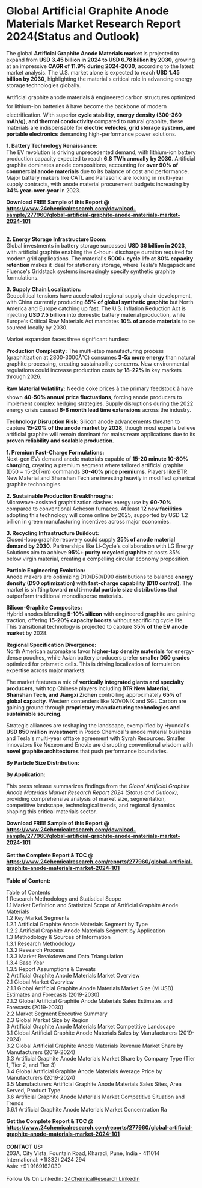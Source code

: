 <h1>Global Artificial Graphite Anode Materials Market Research Report 2024(Status and Outlook)</h1><p>The global <strong>Artificial Graphite Anode Materials market</strong> is projected to expand from <strong>USD 3.45 billion in 2024 to USD 6.78 billion by 2030</strong>, growing at an impressive <strong>CAGR of 11.9% during 2024-2030</strong>, according to the latest market analysis. The U.S. market alone is expected to reach <strong>USD 1.45 billion by 2030</strong>, highlighting the material's critical role in advancing energy storage technologies globally.</p><p>Artificial graphite anode materials â engineered carbon structures optimized for lithium-ion batteries â have become the backbone of modern electrification. With superior <strong>cycle stability, energy density (300-360 mAh/g), and thermal conductivity</strong> compared to natural graphite, these materials are indispensable for <strong>electric vehicles, grid storage systems, and portable electronics</strong> demanding high-performance power solutions.</p><p><strong>1. Battery Technology Renaissance:</strong><br>
The EV revolution is driving unprecedented demand, with lithium-ion battery production capacity expected to reach <strong>6.8 TWh annually by 2030</strong>. Artificial graphite dominates anode compositions, accounting for <strong>over 90% of commercial anode materials</strong> due to its balance of cost and performance. Major battery makers like CATL and Panasonic are locking in multi-year supply contracts, with anode material procurement budgets increasing by <strong>34% year-over-year</strong> in 2023.</p><div><b>Download FREE Sample of this Report @ 
            <a href="https://www.24chemicalresearch.com/download-sample/277960/global-artificial-graphite-anode-materials-market-2024-101">
            https://www.24chemicalresearch.com/download-sample/277960/global-artificial-graphite-anode-materials-market-2024-101</a></b></div><br><p><strong>2. Energy Storage Infrastructure Boom:</strong><br>
Global investments in battery storage surpassed <strong>USD 36 billion in 2023</strong>, with artificial graphite enabling the 4-hour+ discharge duration required for modern grid applications. The material's <strong>5000+ cycle life at 80% capacity retention</strong> makes it ideal for stationary storage, where Tesla's Megapack and Fluence's Gridstack systems increasingly specify synthetic graphite formulations.</p><p><strong>3. Supply Chain Localization:</strong><br>
Geopolitical tensions have accelerated regional supply chain development, with China currently producing <strong>85% of global synthetic graphite</strong> but North America and Europe catching up fast. The U.S. Inflation Reduction Act is injecting <strong>USD 7.5 billion</strong> into domestic battery material production, while Europe's Critical Raw Materials Act mandates <strong>10% of anode materials</strong> to be sourced locally by 2030.</p><p>Market expansion faces three significant hurdles:</p><p><strong>Production Complexity:</strong> The multi-step manufacturing process (graphitization at 2800-3000Â°C) consumes <strong>3-5x more energy</strong> than natural graphite processing, creating sustainability concerns. New environmental regulations could increase production costs by <strong>18-22%</strong> in key markets through 2026.</p><p><strong>Raw Material Volatility:</strong> Needle coke prices â the primary feedstock â have shown <strong>40-50% annual price fluctuations</strong>, forcing anode producers to implement complex hedging strategies. Supply disruptions during the 2022 energy crisis caused <strong>6-8 month lead time extensions</strong> across the industry.</p><p><strong>Technology Disruption Risk:</strong> Silicon anode advancements threaten to capture <strong>15-20% of the anode market by 2028</strong>, though most experts believe artificial graphite will remain dominant for mainstream applications due to its <strong>proven reliability and scalable production</strong>.</p><p><strong>1. Premium Fast-Charge Formulations:</strong><br>
Next-gen EVs demand anode materials capable of <strong>15-20 minute 10-80% charging</strong>, creating a premium segment where tailored artificial graphite (D50 = 15-20Î¼m) commands <strong>30-40% price premiums</strong>. Players like BTR New Material and Shanshan Tech are investing heavily in modified spherical graphite technologies.</p><p><strong>2. Sustainable Production Breakthroughs:</strong><br>
Microwave-assisted graphitization slashes energy use by <strong>60-70%</strong> compared to conventional Acheson furnaces. At least <strong>12 new facilities</strong> adopting this technology will come online by 2025, supported by USD 1.2 billion in green manufacturing incentives across major economies.</p><p><strong>3. Recycling Infrastructure Buildout:</strong><br>
Closed-loop graphite recovery could supply <strong>25% of anode material demand by 2030</strong>. Partnerships like Li-Cycle's collaboration with LG Energy Solutions aim to achieve <strong>95%+ purity recycled graphite</strong> at costs 35% below virgin material, creating a compelling circular economy proposition.</p><p><strong>Particle Engineering Evolution:</strong><br>
	Anode makers are optimizing D10/D50/D90 distributions to balance <strong>energy density (D90 optimization)</strong> with <strong>fast-charge capability (D10 control)</strong>. The market is shifting toward <strong>multi-modal particle size distributions</strong> that outperform traditional monodisperse materials.</p><p><strong>Silicon-Graphite Composites:</strong><br>
	Hybrid anodes blending <strong>5-10% silicon</strong> with engineered graphite are gaining traction, offering <strong>15-20% capacity boosts</strong> without sacrificing cycle life. This transitional technology is projected to capture <strong>35% of the EV anode market</strong> by 2028.</p><p><strong>Regional Specification Divergence:</strong><br>
	North American automakers favor <strong>higher-tap density materials</strong> for energy-dense pouches, while Asian battery producers prefer <strong>smaller D50 grades</strong> optimized for prismatic cells. This is driving localization of formulation expertise across major markets.</p><p>The market features a mix of <strong>vertically integrated giants and specialty producers</strong>, with top Chinese players including <strong>BTR New Material, Shanshan Tech, and Jiangxi Zichen</strong> controlling approximately <strong>65% of global capacity</strong>. Western contenders like NOVONIX and SGL Carbon are gaining ground through <strong>proprietary manufacturing technologies and sustainable sourcing</strong>.</p><p>Strategic alliances are reshaping the landscape, exemplified by Hyundai's <strong>USD 850 million investment</strong> in Posco Chemical's anode material business and Tesla's multi-year offtake agreement with Syrah Resources. Smaller innovators like Nexeon and Enovix are disrupting conventional wisdom with <strong>novel graphite architectures</strong> that push performance boundaries.</p><p><strong>By Particle Size Distribution:</strong></p><p><strong>By Application:</strong></p><p>This press release summarizes findings from the <em>Global Artificial Graphite Anode Materials Market Research Report 2024 (Status and Outlook)</em>, providing comprehensive analysis of market size, segmentation, competitive landscape, technological trends, and regional dynamics shaping this critical materials sector.</p><div><b>Download FREE Sample of this Report @ 
            <a href="https://www.24chemicalresearch.com/download-sample/277960/global-artificial-graphite-anode-materials-market-2024-101">
            https://www.24chemicalresearch.com/download-sample/277960/global-artificial-graphite-anode-materials-market-2024-101</a></b></div><br><div><b>Get the Complete Report & TOC @ 
            <a href="https://www.24chemicalresearch.com/reports/277960/global-artificial-graphite-anode-materials-market-2024-101">
            https://www.24chemicalresearch.com/reports/277960/global-artificial-graphite-anode-materials-market-2024-101</a></b></div><br>
            <b>Table of Content:</b><p>Table of Contents<br />
1 Research Methodology and Statistical Scope<br />
1.1 Market Definition and Statistical Scope of Artificial Graphite Anode Materials<br />
1.2 Key Market Segments<br />
1.2.1 Artificial Graphite Anode Materials Segment by Type<br />
1.2.2 Artificial Graphite Anode Materials Segment by Application<br />
1.3 Methodology & Sources of Information<br />
1.3.1 Research Methodology<br />
1.3.2 Research Process<br />
1.3.3 Market Breakdown and Data Triangulation<br />
1.3.4 Base Year<br />
1.3.5 Report Assumptions & Caveats<br />
2 Artificial Graphite Anode Materials Market Overview<br />
2.1 Global Market Overview<br />
2.1.1 Global Artificial Graphite Anode Materials Market Size (M USD) Estimates and Forecasts (2019-2030)<br />
2.1.2 Global Artificial Graphite Anode Materials Sales Estimates and Forecasts (2019-2030)<br />
2.2 Market Segment Executive Summary<br />
2.3 Global Market Size by Region<br />
3 Artificial Graphite Anode Materials Market Competitive Landscape<br />
3.1 Global Artificial Graphite Anode Materials Sales by Manufacturers (2019-2024)<br />
3.2 Global Artificial Graphite Anode Materials Revenue Market Share by Manufacturers (2019-2024)<br />
3.3 Artificial Graphite Anode Materials Market Share by Company Type (Tier 1, Tier 2, and Tier 3)<br />
3.4 Global Artificial Graphite Anode Materials Average Price by Manufacturers (2019-2024)<br />
3.5 Manufacturers Artificial Graphite Anode Materials Sales Sites, Area Served, Product Type<br />
3.6 Artificial Graphite Anode Materials Market Competitive Situation and Trends<br />
3.6.1 Artificial Graphite Anode Materials Market Concentration Ra</p><div><b>Get the Complete Report & TOC @ 
            <a href="https://www.24chemicalresearch.com/reports/277960/global-artificial-graphite-anode-materials-market-2024-101">
            https://www.24chemicalresearch.com/reports/277960/global-artificial-graphite-anode-materials-market-2024-101</a></b></div><br><b>CONTACT US:</b><br>
            203A, City Vista, Fountain Road, Kharadi, Pune, India - 411014<br>
            International: +1(332) 2424 294<br>
            Asia: +91 9169162030 <br><br>
            Follow Us On LinkedIn: <a href="https://www.linkedin.com/company/24chemicalresearch/">24ChemicalResearch LinkedIn</a>